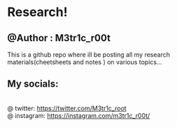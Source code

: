 # Research!
## @Author : M3tr1c_r00t


This is a github repo where ill be posting all my research materials(cheetsheets and notes ) on various topics...

## My socials:
<br>@ twitter: https://twitter.com/M3tr1c_root
<br>@ instagram: https://instagram.com/m3tr1c_r00t/

